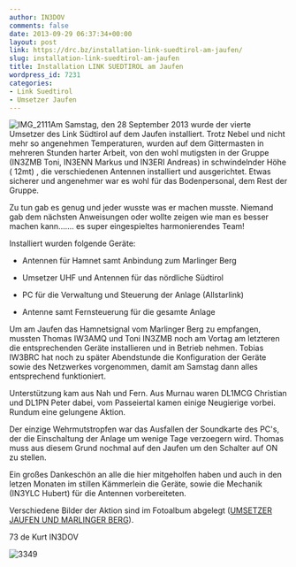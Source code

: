 ```yaml
---
author: IN3DOV
comments: false
date: 2013-09-29 06:37:34+00:00
layout: post
link: https://drc.bz/installation-link-suedtirol-am-jaufen/
slug: installation-link-suedtirol-am-jaufen
title: Installation LINK SUEDTIROL am Jaufen
wordpress_id: 7231
categories:
- Link Suedtirol
- Umsetzer Jaufen
---
```


![IMG_2111](https://drc.bz/wp-content/uploads/2013/09/IMG_2111.jpg)Am Samstag, den 28 September 2013 wurde der vierte Umsetzer des Link Südtirol auf dem Jaufen installiert. Trotz Nebel und nicht mehr so angenehmen Temperaturen, wurden auf dem Gittermasten in mehreren Stunden harter Arbeit, von den wohl mutigsten in der Gruppe (IN3ZMB Toni, IN3ENN Markus und IN3ERI Andreas) in schwindelnder Höhe ( 12mt) , die verschiedenen Antennen installiert und ausgerichtet. Etwas sicherer und angenehmer war es wohl für das Bodenpersonal, dem Rest der Gruppe.

Zu tun gab es genug und jeder wusste was er machen musste. Niemand gab dem nächsten Anweisungen oder wollte zeigen wie man es besser machen kann....... es super eingespieltes harmonierendes Team!

Installiert wurden folgende Geräte:

- Antennen für Hamnet samt Anbindung zum Marlinger Berg

- Umsetzer UHF und Antennen für das nördliche Südtirol

- PC für die Verwaltung und Steuerung der Anlage (Allstarlink)

- Antenne samt Fernsteuerung für die gesamte Anlage

Um am Jaufen das Hamnetsignal vom Marlinger Berg zu empfangen, mussten Thomas IW3AMQ und Toni IN3ZMB noch am Vortag am letzteren die entsprechenden Geräte installieren und in Betrieb nehmen. Tobias IW3BRC hat noch zu später Abendstunde die Konfiguration der Geräte sowie des Netzwerkes vorgenommen, damit am Samstag dann alles entsprechend funktioniert.

Unterstützung kam aus Nah und Fern. Aus Murnau waren DL1MCG Christian und DL1PN Peter dabei, vom Passeiertal kamen einige Neugierige vorbei. Rundum eine gelungene Aktion.

Der einzige Wehrmutstropfen war das Ausfallen der Soundkarte des PC's, der die Einschaltung der Anlage um wenige Tage verzoegern wird. Thomas muss aus diesem Grund nochmal auf den Jaufen um den Schalter auf ON zu stellen.

Ein großes Dankeschön an alle die hier mitgeholfen haben und auch in den letzen Monaten im stillen Kämmerlein die Geräte, sowie die Mechanik (IN3YLC Hubert) für die Antennen vorbereiteten.

Verschiedene Bilder der Aktion sind im Fotoalbum abgelegt ([UMSETZER JAUFEN UND MARLINGER BERG](https://drc.bz/drc-intern/fotoalbum/?wppa-album=10&wppa-cover=0&wppa-occur=1)).

73 de Kurt IN3DOV

![3349](https://drc.bz/wp-content/uploads/2013/09/3349.jpg)


